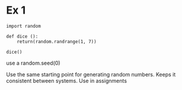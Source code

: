 # Ex 1
```
import random

def dice ():
    return(random.randrange(1, 7))

dice()
```

use a random.seed(0)

Use the same starting point for generating random numbers. Keeps it consistent between systems. Use in assignments
